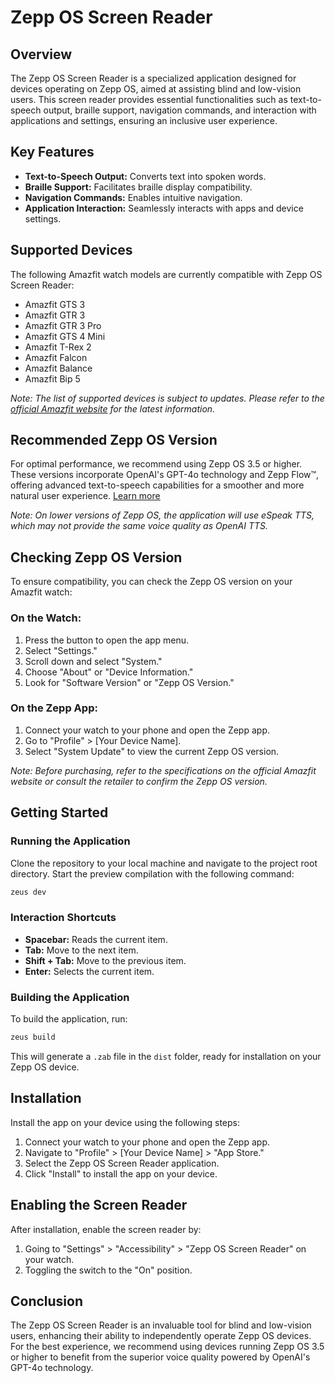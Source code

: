 # Zepp OS Screen Reader

## Overview

The Zepp OS Screen Reader is a specialized application designed for devices operating on Zepp OS, aimed at assisting blind and low-vision users. This screen reader provides essential functionalities such as text-to-speech output, braille support, navigation commands, and interaction with applications and settings, ensuring an inclusive user experience.

## Key Features

- **Text-to-Speech Output:** Converts text into spoken words.
- **Braille Support:** Facilitates braille display compatibility.
- **Navigation Commands:** Enables intuitive navigation.
- **Application Interaction:** Seamlessly interacts with apps and device settings.

## Supported Devices

The following Amazfit watch models are currently compatible with Zepp OS Screen Reader:

- Amazfit GTS 3
- Amazfit GTR 3
- Amazfit GTR 3 Pro
- Amazfit GTS 4 Mini
- Amazfit T-Rex 2
- Amazfit Falcon
- Amazfit Balance
- Amazfit Bip 5

*Note: The list of supported devices is subject to updates. Please refer to the [official Amazfit website](https://www.zepp.com) for the latest information.*

## Recommended Zepp OS Version

For optimal performance, we recommend using Zepp OS 3.5 or higher. These versions incorporate OpenAI's GPT-4o technology and Zepp Flow™, offering advanced text-to-speech capabilities for a smoother and more natural user experience. [Learn more](https://www.zepp.com/press-release/zepp-health-introduces-zepp-os-4-redefining-wearable-intelligence-by-integrating-openais-gpt-4o-into-its-amazfit-smartwatches?utm_source=chatgpt.com)

*Note: On lower versions of Zepp OS, the application will use eSpeak TTS, which may not provide the same voice quality as OpenAI TTS.*

## Checking Zepp OS Version

To ensure compatibility, you can check the Zepp OS version on your Amazfit watch:

### On the Watch:
1. Press the button to open the app menu.
2. Select "Settings."
3. Scroll down and select "System."
4. Choose "About" or "Device Information."
5. Look for "Software Version" or "Zepp OS Version."

### On the Zepp App:
1. Connect your watch to your phone and open the Zepp app.
2. Go to "Profile" > [Your Device Name].
3. Select "System Update" to view the current Zepp OS version.

*Note: Before purchasing, refer to the specifications on the official Amazfit website or consult the retailer to confirm the Zepp OS version.*

## Getting Started

### Running the Application

Clone the repository to your local machine and navigate to the project root directory. Start the preview compilation with the following command:

```bash
zeus dev
```

### Interaction Shortcuts
- **Spacebar:** Reads the current item.
- **Tab:** Move to the next item.
- **Shift + Tab:** Move to the previous item.
- **Enter:** Selects the current item.

### Building the Application

To build the application, run:

```bash
zeus build
```

This will generate a `.zab` file in the `dist` folder, ready for installation on your Zepp OS device.

## Installation

Install the app on your device using the following steps:

1. Connect your watch to your phone and open the Zepp app.
2. Navigate to "Profile" > [Your Device Name] > "App Store."
3. Select the Zepp OS Screen Reader application.
4. Click "Install" to install the app on your device.

## Enabling the Screen Reader

After installation, enable the screen reader by:

1. Going to "Settings" > "Accessibility" > "Zepp OS Screen Reader" on your watch.
2. Toggling the switch to the "On" position.

## Conclusion

The Zepp OS Screen Reader is an invaluable tool for blind and low-vision users, enhancing their ability to independently operate Zepp OS devices. For the best experience, we recommend using devices running Zepp OS 3.5 or higher to benefit from the superior voice quality powered by OpenAI's GPT-4o technology.